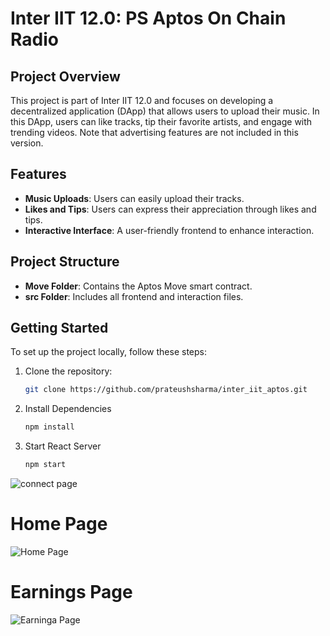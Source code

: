 # Inter IIT 12.0: PS Aptos On Chain Radio

## Project Overview

This project is part of Inter IIT 12.0 and focuses on developing a decentralized application (DApp) that allows users to upload their music. In this DApp, users can like tracks, tip their favorite artists, and engage with trending videos. Note that advertising features are not included in this version.

## Features

- **Music Uploads**: Users can easily upload their tracks.
- **Likes and Tips**: Users can express their appreciation through likes and tips.
- **Interactive Interface**: A user-friendly frontend to enhance interaction.

## Project Structure

- **Move Folder**: Contains the Aptos Move smart contract.
- **src Folder**: Includes all frontend and interaction files.

## Getting Started

To set up the project locally, follow these steps:

1. Clone the repository:
   ```bash
   git clone https://github.com/prateushsharma/inter_iit_aptos.git
2. Install Dependencies
   ```bash
   npm install
3. Start React Server
   ```bash
   npm start

![connect page](images/connect.jpg)
# Home Page
![Home Page](images/home.jpg)
# Earnings Page
![Earninga Page](images/tip.jpg)
